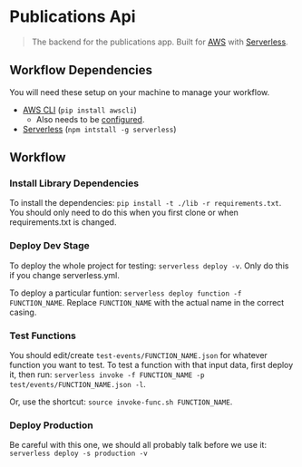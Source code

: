# Publications Api
> The backend for the publications app.  Built for [AWS](https://aws.amazon.com/)
> with [Serverless](https://serverless.com/).

## Workflow Dependencies

You will need these setup on your machine to manage your workflow.

- [AWS CLI](https://aws.amazon.com/cli/) (`pip install awscli`)
  - Also needs to be [configured](http://docs.aws.amazon.com/cli/latest/userguide/cli-chap-getting-set-up.html).
- [Serverless](https://serverless.com/) (`npm intstall -g serverless`)

## Workflow

### Install Library Dependencies
To install the dependencies: `pip install -t ./lib -r requirements.txt`. You
should only need to do this when you first clone or when requirements.txt is
changed.

### Deploy Dev Stage
To deploy the whole project for testing: `serverless deploy -v`. Only do this
if you change serverless.yml.

To deploy a particular funtion: `serverless deploy function -f FUNCTION_NAME`.
Replace `FUNCTION_NAME` with the actual name in the correct casing.

### Test Functions
You should edit/create `test-events/FUNCTION_NAME.json` for whatever function
you want to test. To test a function with that input data, first deploy it, then
run: `serverless invoke -f FUNCTION_NAME -p test/events/FUNCTION_NAME.json -l`.

Or, use the shortcut: `source invoke-func.sh FUNCTION_NAME`.

### Deploy Production
Be careful with this one, we should all probably talk before we use it:
`serverless deploy -s production -v`
